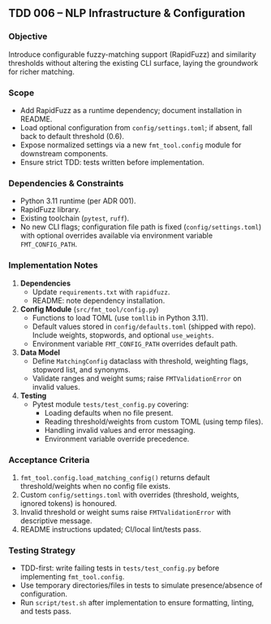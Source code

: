 ## TDD 006 – NLP Infrastructure & Configuration

### Objective
Introduce configurable fuzzy-matching support (RapidFuzz) and similarity thresholds without altering the existing CLI surface, laying the groundwork for richer matching.

### Scope
- Add RapidFuzz as a runtime dependency; document installation in README.  
- Load optional configuration from `config/settings.toml`; if absent, fall back to default threshold (0.6).  
- Expose normalized settings via a new `fmt_tool.config` module for downstream components.  
- Ensure strict TDD: tests written before implementation.

### Dependencies & Constraints
- Python 3.11 runtime (per ADR 001).  
- RapidFuzz library.  
- Existing toolchain (`pytest`, `ruff`).  
- No new CLI flags; configuration file path is fixed (`config/settings.toml`) with optional overrides available via environment variable `FMT_CONFIG_PATH`.

### Implementation Notes
1. **Dependencies**  
   - Update `requirements.txt` with `rapidfuzz`.  
   - README: note dependency installation.  
2. **Config Module** (`src/fmt_tool/config.py`)  
   - Functions to load TOML (use `tomllib` in Python 3.11).  
   - Default values stored in `config/defaults.toml` (shipped with repo). Include weights, stopwords, and optional `use_weights`.  
   - Environment variable `FMT_CONFIG_PATH` overrides default path.  
3. **Data Model**  
   - Define `MatchingConfig` dataclass with threshold, weighting flags, stopword list, and synonyms.  
   - Validate ranges and weight sums; raise `FMTValidationError` on invalid values.  
4. **Testing**  
   - Pytest module `tests/test_config.py` covering:  
     - Loading defaults when no file present.  
     - Reading threshold/weights from custom TOML (using temp files).  
     - Handling invalid values and error messaging.  
     - Environment variable override precedence.

### Acceptance Criteria
1. `fmt_tool.config.load_matching_config()` returns default threshold/weights when no config file exists.  
2. Custom `config/settings.toml` with overrides (threshold, weights, ignored tokens) is honoured.  
3. Invalid threshold or weight sums raise `FMTValidationError` with descriptive message.  
4. README instructions updated; CI/local lint/tests pass.

### Testing Strategy
- TDD-first: write failing tests in `tests/test_config.py` before implementing `fmt_tool.config`.  
- Use temporary directories/files in tests to simulate presence/absence of configuration.  
- Run `script/test.sh` after implementation to ensure formatting, linting, and tests pass.
